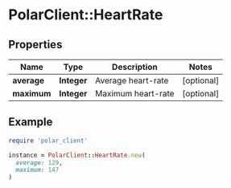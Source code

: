 # PolarClient::HeartRate

## Properties

| Name | Type | Description | Notes |
| ---- | ---- | ----------- | ----- |
| **average** | **Integer** | Average heart-rate | [optional] |
| **maximum** | **Integer** | Maximum heart-rate | [optional] |

## Example

```ruby
require 'polar_client'

instance = PolarClient::HeartRate.new(
  average: 129,
  maximum: 147
)
```

